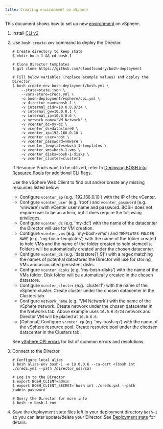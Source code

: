 ```yaml
---
title: Creating environment on vSphere
---
```


This document shows how to set up new [environment](terminology.md#environment) on vSphere.

1. Install [CLI v2](./cli-v2.html).

1. Use `bosh create-env` command to deploy the Director.

    ```shell
    # Create directory to keep state
    $ mkdir bosh-1 && cd bosh-1

    # Clone Director templates
    $ git clone https://github.com/cloudfoundry/bosh-deployment

    # Fill below variables (replace example values) and deploy the Director
    $ bosh create-env bosh-deployment/bosh.yml \
        --state=state.json \
        --vars-store=creds.yml \
        -o bosh-deployment/vsphere/cpi.yml \
        -v director_name=bosh-1 \
        -v internal_cidr=10.0.0.0/24 \
        -v internal_gw=10.0.0.1 \
        -v internal_ip=10.0.0.6 \
        -v network_name="VM Network" \
        -v vcenter_dc=my-dc \
        -v vcenter_ds=datastore0 \
        -v vcenter_ip=192.168.0.10 \
        -v vcenter_user=root \
        -v vcenter_password=vmware \
        -v vcenter_templates=bosh-1-templates \
        -v vcenter_vms=bosh-1-vms \
        -v vcenter_disks=bosh-1-disks \
        -v vcenter_cluster=cluster1
    ```

    If Resource Pools want to be utilized, refer to [Deploying BOSH into Resource Pools](init-vsphere-rp.md) for additional CLI flags.

    Use the vSphere Web Client to find out and/or create any missing resources listed below:
    - Configure `vcenter_ip` (e.g. '192.168.0.10') with the IP of the vCenter.
    - Configure `vcenter_user` (e.g. 'root') and `vcenter_password` (e.g. 'vmware') with vCenter user name and password.
      BOSH does not require user to be an admin, but it does require the following [privileges](https://github.com/cloudfoundry-incubator/bosh-vsphere-cpi-release/blob/master/docs/required_vcenter_privileges.md).
    - Configure `vcenter_dc` (e.g. 'my-dc') with the name of the datacenter the Director will use for VM creation.
    - Configure `vcenter_vms` (e.g. 'my-bosh-vms') and `TEMPLATES-FOLDER-NAME` (e.g. 'my-bosh-templates') with the name of the folder created to hold VMs and the name of the folder created to hold stemcells. Folders will be automatically created under the chosen datacenter.
    - Configure `vcenter_ds` (e.g. 'datastore[1-9]') with a regex matching the names of potential datastores the Director will use for storing VMs and associated persistent disks.
    - Configure `vcenter_disks` (e.g. 'my-bosh-disks') with the name of the VMs folder. Disk folder will be automatically created in the chosen datastore.
    - Configure `vcenter_cluster` (e.g. 'cluster1') with the name of the vSphere cluster. Create cluster under the chosen datacenter in the Clusters tab.
    - Configure `network_name` (e.g. 'VM Network') with the name of the vSphere network. Create network under the chosen datacenter in the Networks tab. Above example uses `10.0.0.0/24` network and Director VM will be placed at `10.0.0.6`.
    - [Optional] Configure `vcenter_rp` (eg. 'my-bosh-rp') with the name of the vSphere resource pool. Create resource pool under the choosen datacenter in the Clusters tab.

    See [vSphere CPI errors](vsphere-cpi.md#errors) for list of common errors and resolutions.

1. Connect to the Director.

    ```shell
    # Configure local alias
    $ bosh alias-env bosh-1 -e 10.0.0.6 --ca-cert <(bosh int ./creds.yml --path /director_ssl/ca)

    # Log in to the Director
    $ export BOSH_CLIENT=admin
    $ export BOSH_CLIENT_SECRET=`bosh int ./creds.yml --path /admin_password`

    # Query the Director for more info
    $ bosh -e bosh-1 env
    ```

1. Save the deployment state files left in your deployment directory `bosh-1` so you can later update/delete your Director. See [Deployment state](cli-envs.md#deployment-state) for details.

